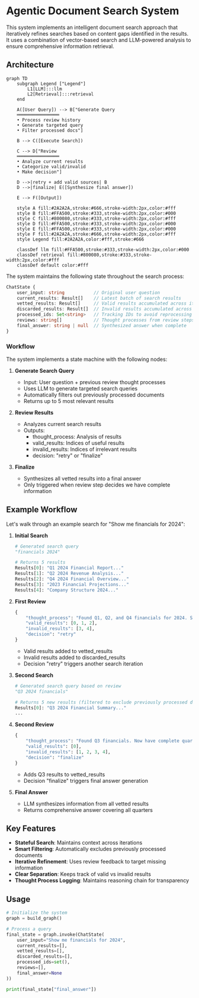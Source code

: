 

# Agentic Document Search System

This system implements an intelligent document search approach that iteratively refines searches based on content gaps identified in the results. It uses a combination of vector-based search and LLM-powered analysis to ensure comprehensive information retrieval.

## Architecture

```mermaid
graph TD
    subgraph Legend ["Legend"]
        L1[LLM]:::llm
        L2[Retrieval]:::retrieval
    end
    
    A([User Query]) --> B["Generate Query
    ════════════════
    • Process review history
    • Generate targeted query
    • Filter processed docs"]
    
    B --> C([Execute Search])
    
    C --> D["Review
    ════════════════
    • Analyze current results
    • Categorize valid/invalid
    • Make decision"]
    
    D -->|retry + add valid sources| B
    D -->|finalize| E([Synthesize final answer])
    
    E --> F([Output])

    style A fill:#2A2A2A,stroke:#666,stroke-width:2px,color:#fff
    style B fill:#FFA500,stroke:#333,stroke-width:2px,color:#000
    style C fill:#800080,stroke:#333,stroke-width:2px,color:#fff
    style D fill:#FFA500,stroke:#333,stroke-width:2px,color:#000
    style E fill:#FFA500,stroke:#333,stroke-width:2px,color:#000
    style F fill:#2A2A2A,stroke:#666,stroke-width:2px,color:#fff
    style Legend fill:#2A2A2A,color:#fff,stroke:#666
    
    classDef llm fill:#FFA500,stroke:#333,stroke-width:2px,color:#000
    classDef retrieval fill:#800080,stroke:#333,stroke-width:2px,color:#fff
    classDef default color:#fff
```


The system maintains the following state throughout the search process:

```typescript
ChatState {
    user_input: string           // Original user question
    current_results: Result[]    // Latest batch of search results
    vetted_results: Result[]     // Valid results accumulated across iterations
    discarded_results: Result[]  // Invalid results accumulated across iterations
    processed_ids: Set<string>   // Tracking IDs to avoid reprocessing documents
    reviews: string[]            // Thought processes from review steps
    final_answer: string | null  // Synthesized answer when complete
}
```

### Workflow

The system implements a state machine with the following nodes:

1. **Generate Search Query**
   - Input: User question + previous review thought processes
   - Uses LLM to generate targeted search queries
   - Automatically filters out previously processed documents
   - Returns up to 5 most relevant results

2. **Review Results**
   - Analyzes current search results
   - Outputs:
     - thought_process: Analysis of results
     - valid_results: Indices of useful results
     - invalid_results: Indices of irrelevant results
     - decision: "retry" or "finalize"

3. **Finalize**
   - Synthesizes all vetted results into a final answer
   - Only triggered when review step decides we have complete information

## Example Workflow

Let's walk through an example search for "Show me financials for 2024":

1. **Initial Search**
   ```python
   # Generated search query
   "financials 2024"
   
   # Returns 5 results
   Results[0]: "Q1 2024 Financial Report..."
   Results[1]: "Q2 2024 Revenue Analysis..."
   Results[2]: "Q4 2024 Financial Overview..."
   Results[3]: "2023 Financial Projections..."
   Results[4]: "Company Structure 2024..."
   ```

2. **First Review**
   ```python
   {
       "thought_process": "Found Q1, Q2, and Q4 financials for 2024. Still missing Q3.",
       "valid_results": [0, 1, 2],
       "invalid_results": [3, 4],
       "decision": "retry"
   }
   ```
   - Valid results added to vetted_results
   - Invalid results added to discarded_results
   - Decision "retry" triggers another search iteration

3. **Second Search**
   ```python
   # Generated search query based on review
   "Q3 2024 financials"
   
   # Returns 5 new results (filtered to exclude previously processed docs)
   Results[0]: "Q3 2024 Financial Summary..."
   ...
   ```

4. **Second Review**
   ```python
   {
       "thought_process": "Found Q3 financials. Now have complete quarterly data.",
       "valid_results": [0],
       "invalid_results": [1, 2, 3, 4],
       "decision": "finalize"
   }
   ```
   - Adds Q3 results to vetted_results
   - Decision "finalize" triggers final answer generation

5. **Final Answer**
   - LLM synthesizes information from all vetted results
   - Returns comprehensive answer covering all quarters

## Key Features

- **Stateful Search**: Maintains context across iterations
- **Smart Filtering**: Automatically excludes previously processed documents
- **Iterative Refinement**: Uses review feedback to target missing information
- **Clear Separation**: Keeps track of valid vs invalid results
- **Thought Process Logging**: Maintains reasoning chain for transparency

## Usage

```python
# Initialize the system
graph = build_graph()

# Process a query
final_state = graph.invoke(ChatState(
    user_input="Show me financials for 2024",
    current_results=[],
    vetted_results=[],
    discarded_results=[],
    processed_ids=set(),
    reviews=[],
    final_answer=None
))

print(final_state["final_answer"])
```